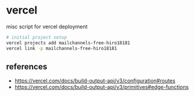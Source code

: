 # vercel

misc script for vercel deployment

```sh
# initial project setup
vercel projects add mailchannels-free-hiro18181
vercel link -p mailchannels-free-hiro18181
```

## references

- https://vercel.com/docs/build-output-api/v3/configuration#routes
- https://vercel.com/docs/build-output-api/v3/primitives#edge-functions
